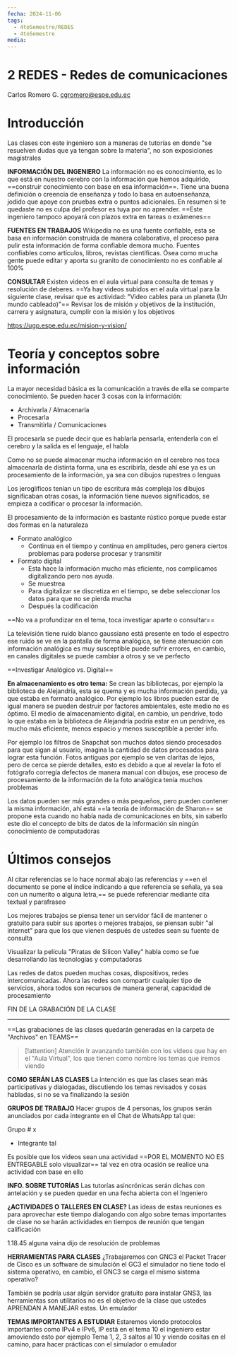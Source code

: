 ```yaml
---
fecha: 2024-11-06
tags:
  - 4toSemestre/REDES
  - 4toSemestre
media: 
---
```

# 2 REDES - Redes de comunicaciones

Carlos Romero G.
cgromero@espe.edu.ec

# Introducción

Las clases con este ingeniero son a maneras de tutorías en donde "se resuelven dudas que ya tengan sobre la materia", no son exposiciones magistrales

**INFORMACIÓN DEL INGENIERO**
La información no es conocimiento, es lo que está en nuestro cerebro con la información que hemos adquirido, ==construir conocimiento con base en esa información==. Tiene una buena definición o creencia de enseñanza y todo lo basa en autoenseñanza, jodido que apoye con pruebas extra o puntos adicionales. En resumen si te quedaste no es culpa del profesor es tuya por no aprender. ==Este ingeniero tampoco apoyará con plazos extra en tareas o exámenes==

**FUENTES EN TRABAJOS**
Wikipedia no es una fuente confiable, esta se basa en información construida de manera colaborativa, el proceso para pulir esta información de forma confiable demora mucho. Fuentes confiables como artículos, libros, revistas científicas. Ósea como mucha gente puede editar y aporta su granito de conocimiento no es confiable al 100%

**CONSULTAR**
Existen videos en el aula virtual para consulta de temas y resolución de deberes. ==Ya hay videos subidos en el aula virtual para la siguiente clase, revisar que es actividad: "Video cables para un planeta (Un mundo cableado)"==
Revisar los de misión y objetivos de la institución, carrera y asignatura, cumplir con la misión y los objetivos

https://ugp.espe.edu.ec/mision-y-vision/

# Teoría y conceptos sobre información

La mayor necesidad básica es la comunicación a través de ella se comparte conocimiento.  Se pueden hacer 3 cosas con la información:
- Archivarla / Almacenarla
- Procesarla
- Transmitirla / Comunicaciones

El procesarla se puede decir que es hablarla pensarla, entenderla con el cerebro y la salida es el lenguaje, el habla

Como no se puede almacenar mucha información en el cerebro nos toca almacenarla de distinta forma, una es escribirla, desde ahí ese ya es un procesamiento de la información, ya sea con dibujos rupestres o lenguas

Los jeroglíficos tenían un tipo de escritura más compleja los dibujos significaban otras cosas, la información tiene nuevos significados, se empieza a codificar o procesar la información.

El procesamiento de la información es bastante rústico porque puede estar dos formas en la naturaleza
- Formato analógico
    - Continua en el tiempo y continua en amplitudes, pero genera ciertos problemas para poderse procesar y transmitir
- Formato digital
    - Esta hace la información mucho más eficiente, nos complicamos digitalizando pero nos ayuda.
    - Se muestrea
    - Para digitalizar se discretiza en el tiempo, se debe seleccionar los datos para que no se pierda mucha
    - Después la codificación

==No va a profundizar en el tema, toca investigar aparte o consultar==

La televisión tiene ruido blanco gaussiano está presente en todo el espectro ese ruido se ve en la pantalla de forma analógica, se tiene atenuación con información analógica es muy susceptible puede sufrir errores, en cambio, en canales digitales se puede cambiar a otros y se ve perfecto

==Investigar Analógico vs. Digital==

**En almacenamiento es otro tema:**
Se crean las bibliotecas, por ejemplo la biblioteca de Alejandría, esta se quema y es mucha información perdida, ya que estaba en formato analógico. Por ejemplo los libros pueden estar de igual manera se pueden destruir por factores ambientales, este medio no es óptimo. 
El medio de almacenamiento digital, en cambio, un pendrive, todo lo que estaba en la biblioteca de Alejandría podría estar en un pendrive, es mucho más eficiente, menos espacio y menos susceptible a perder info.

Por ejemplo los filtros de Snapchat son muchos datos siendo procesados para que sigan al usuario, imagina la cantidad de datos procesados para lograr esta función.
Fotos antiguas por ejemplo se ven claritas de lejos, pero de cerca se pierde detalles, esto es debido a que al revelar la foto el fotógrafo corregía defectos de manera manual con dibujos, ese proceso de procesamiento de la información de la foto analógica tenía muchos problemas 

Los datos pueden ser más grandes o más pequeños, pero pueden contener la misma información, ahí está ==la teoría de información de Sharon== se propone esta cuando no había nada de comunicaciones en bits, sin saberlo este dio el concepto de bits de datos de la información sin ningún conocimiento de computadoras

# Últimos consejos

Al citar referencias se lo hace normal abajo las referencias y ==en el documento se pone el índice indicando a que referencia se señala, ya sea con un numerito o alguna letra,== se puede referenciar mediante cita textual y parafraseo

Los mejores trabajos se piensa tener un servidor fácil de mantener o gratuito para subir sus aportes o mejores trabajos, se piensan subir "al internet" para que los que vienen después de ustedes sean su fuente de consulta

Visualizar la película "Piratas de Silicon Valley" habla como se fue desarrollando las tecnologías y computadoras

Las redes de datos pueden muchas cosas, dispositivos, redes intercomunicadas. Ahora las redes son compartir cualquier tipo de servicios, ahora todos son recursos de manera general, capacidad de procesamiento 

FIN DE LA GRABACIÓN DE LA CLASE
___

==Las grabaciones de las clases quedarán generadas en la carpeta de "Archivos" en TEAMS==

> [!attention] Atención
> Ir avanzando también con los videos que hay en el "Aula Virtual", los que tienen como nombre los temas que iremos viendo

**COMO SERÁN LAS CLASES**
La intención es que las clases sean más participativas y dialogadas, discutiendo los temas revisados y cosas habladas, si no se va finalizando la sesión

**GRUPOS DE TRABAJO**
Hacer grupos de 4 personas, los grupos serán anunciados por cada integrante en el Chat de WhatsApp tal que:

Grupo # x
- Integrante tal

Es posible que los videos sean una actividad ==POR EL MOMENTO NO ES ENTREGABLE solo visualizar== tal vez en otra ocasión se realice una actividad con base en ello

**INFO. SOBRE TUTORÍAS**
Las tutorías asincrónicas serán dichas con antelación y se pueden quedar en una fecha abierta con el Ingeniero

**¿ACTIVIDADES O TALLERES EN CLASE?**
Las ideas de estas reuniones es para aprovechar este tiempo dialogando con algo sobre temas importantes de clase no se harán actividades en tiempos de reunión que tengan calificación

1.18.45 alguna vaina dijo de resolución de problemas

**HERRAMIENTAS PARA CLASES**
¿Trabajaremos con GNC3 el Packet Tracer de Cisco es un software de simulación el GC3 el simulador no tiene todo el sistema operativo, en cambio, el GNC3 se carga el mismo sistema operativo?

También se podría usar algún servidor gratuito para instalar GNS3, las herramientas son utilitarios no es el objetivo de la clase que ustedes APRENDAN A MANEJAR estas. Un emulador 

**TEMAS IMPORTANTES A ESTUDIAR**
Estaremos viendo protocolos importantes como IPv4 e IPv6, IP está en el tema 10 el ingeniero estar amoviendo esto por ejemplo
Tema 1, 2, 3 saltos al 10 y viendo cositas en el camino, para hacer prácticas con el simulador o emulador